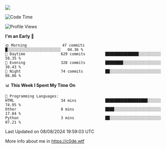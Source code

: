 <a href="https://wakatime.com"><img src="https://wakatime.com/share/@c0dezin/b7f18a7c-ab3a-40b8-8bc7-b1b7bf71f1d6.svg" /></a>

<!--START_SECTION:waka-->
![Code Time](http://img.shields.io/badge/Code%20Time-77%20hrs%208%20mins-blue)

![Profile Views](http://img.shields.io/badge/Profile%20Views-0-blue)

**I'm an Early 🐤** 

```text
🌞 Morning                47 commits          █░░░░░░░░░░░░░░░░░░░░░░░░   04.36 % 
🌆 Daytime                629 commits         ███████████████░░░░░░░░░░   58.35 % 
🌃 Evening                328 commits         ████████░░░░░░░░░░░░░░░░░   30.43 % 
🌙 Night                  74 commits          ██░░░░░░░░░░░░░░░░░░░░░░░   06.86 % 
```


📊 **This Week I Spent My Time On** 

```text
💬 Programming Languages: 
HTML                     34 mins             ███████████████████░░░░░░   74.95 % 
Other                    8 mins              ████░░░░░░░░░░░░░░░░░░░░░   17.84 % 
Python                   3 mins              ██░░░░░░░░░░░░░░░░░░░░░░░   07.21 % 
```


 Last Updated on 08/08/2024 19:59:03 UTC
<!--END_SECTION:waka-->

More info about me in https://c0de.wtf
